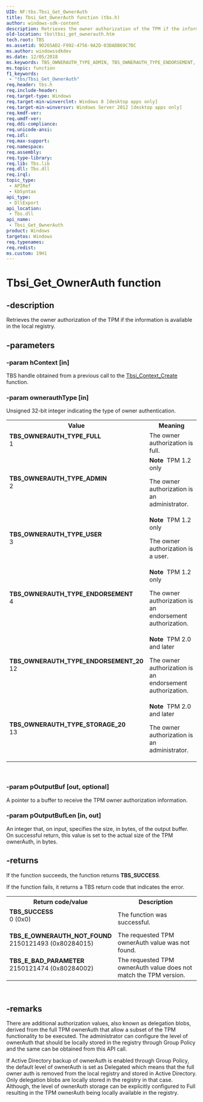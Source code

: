```yaml
---
UID: NF:tbs.Tbsi_Get_OwnerAuth
title: Tbsi_Get_OwnerAuth function (tbs.h)
author: windows-sdk-content
description: Retrieves the owner authorization of the TPM if the information is available in the local registry.
old-location: tbs\tbsi_get_ownerauth.htm
tech.root: TBS
ms.assetid: 9D265AD2-F992-4756-9A2D-03DADB69C7DC
ms.author: windowssdkdev
ms.date: 12/05/2018
ms.keywords: TBS_OWNERAUTH_TYPE_ADMIN, TBS_OWNERAUTH_TYPE_ENDORSEMENT, TBS_OWNERAUTH_TYPE_ENDORSEMENT_20, TBS_OWNERAUTH_TYPE_FULL, TBS_OWNERAUTH_TYPE_STORAGE_20, TBS_OWNERAUTH_TYPE_USER, Tbsi_Get_OwnerAuth, Tbsi_Get_OwnerAuth function [TBS], tbs.tbsi_get_ownerauth, tbs/Tbsi_Get_OwnerAuth
ms.topic: function
f1_keywords: 
 - "tbs/Tbsi_Get_OwnerAuth"
req.header: tbs.h
req.include-header: 
req.target-type: Windows
req.target-min-winverclnt: Windows 8 [desktop apps only]
req.target-min-winversvr: Windows Server 2012 [desktop apps only]
req.kmdf-ver: 
req.umdf-ver: 
req.ddi-compliance: 
req.unicode-ansi: 
req.idl: 
req.max-support: 
req.namespace: 
req.assembly: 
req.type-library: 
req.lib: Tbs.lib
req.dll: Tbs.dll
req.irql: 
topic_type:
 - APIRef
 - kbSyntax
api_type:
 - DllExport
api_location:
 - Tbs.dll
api_name:
 - Tbsi_Get_OwnerAuth
product: Windows
targetos: Windows
req.typenames: 
req.redist: 
ms.custom: 19H1
---
```


# Tbsi_Get_OwnerAuth function


## -description


Retrieves the owner authorization  of the TPM if the information is available in the local registry. 


## -parameters




### -param hContext [in]

TBS handle obtained from a previous call to the <a href="https://docs.microsoft.com/windows/desktop/api/tbs/nf-tbs-tbsi_context_create">Tbsi_Context_Create</a> function.


### -param ownerauthType [in]

Unsigned 32-bit integer indicating the type of owner authentication.

<table>
<tr>
<th>Value</th>
<th>Meaning</th>
</tr>
<tr>
<td width="40%"><a id="TBS_OWNERAUTH_TYPE_FULL"></a><a id="tbs_ownerauth_type_full"></a><dl>
<dt><b>TBS_OWNERAUTH_TYPE_FULL</b></dt>
<dt>1</dt>
</dl>
</td>
<td width="60%">
	The owner authorization is full.

</td>
</tr>
<tr>
<td width="40%"><a id="TBS_OWNERAUTH_TYPE_ADMIN"></a><a id="tbs_ownerauth_type_admin"></a><dl>
<dt><b>TBS_OWNERAUTH_TYPE_ADMIN</b></dt>
<dt>2</dt>
</dl>
</td>
<td width="60%">
<b>Note</b>  TPM 1.2 only

The owner authorization is an administrator.

</td>
</tr>
<tr>
<td width="40%"><a id="TBS_OWNERAUTH_TYPE_USER"></a><a id="tbs_ownerauth_type_user"></a><dl>
<dt><b>TBS_OWNERAUTH_TYPE_USER</b></dt>
<dt>3</dt>
</dl>
</td>
<td width="60%">
<b>Note</b>  TPM 1.2 only

The owner authorization is a user.

</td>
</tr>
<tr>
<td width="40%"><a id="TBS_OWNERAUTH_TYPE_ENDORSEMENT"></a><a id="tbs_ownerauth_type_endorsement"></a><dl>
<dt><b>TBS_OWNERAUTH_TYPE_ENDORSEMENT</b></dt>
<dt>4</dt>
</dl>
</td>
<td width="60%">
<b>Note</b>  TPM 1.2 only

The owner authorization is an endorsement authorization.

</td>
</tr>
<tr>
<td width="40%"><a id="TBS_OWNERAUTH_TYPE_ENDORSEMENT_20_"></a><a id="tbs_ownerauth_type_endorsement_20_"></a><dl>
<dt><b>TBS_OWNERAUTH_TYPE_ENDORSEMENT_20 </b></dt>
<dt>12</dt>
</dl>
</td>
<td width="60%">
<b>Note</b>  TPM 2.0 and later

The owner authorization is an endorsement authorization. 

</td>
</tr>
<tr>
<td width="40%"><a id="TBS_OWNERAUTH_TYPE_STORAGE_20_"></a><a id="tbs_ownerauth_type_storage_20_"></a><dl>
<dt><b>TBS_OWNERAUTH_TYPE_STORAGE_20 </b></dt>
<dt>13</dt>
</dl>
</td>
<td width="60%">
<b>Note</b>  TPM 2.0 and later

The owner authorization is an administrator.

</td>
</tr>
</table>
 


### -param pOutputBuf [out, optional]

A pointer to a buffer to receive the TPM owner authorization information.


### -param pOutputBufLen [in, out]

An integer that, on input, specifies the size, in bytes, of the output buffer. On successful return, this value is set to the actual size of the TPM ownerAuth, in bytes.


## -returns



If the function succeeds, the function returns <b>TBS_SUCCESS</b>.

If the function fails, it returns a TBS return code that indicates the error.

<table>
<tr>
<th>Return code/value</th>
<th>Description</th>
</tr>
<tr>
<td width="40%">
<dl>
<dt><b>TBS_SUCCESS</b></dt>
<dt>0 (0x0)</dt>
</dl>
</td>
<td width="60%">
The function was successful.

</td>
</tr>
<tr>
<td width="40%">
<dl>
<dt><b>TBS_E_OWNERAUTH_NOT_FOUND</b></dt>
<dt>2150121493 (0x80284015)</dt>
</dl>
</td>
<td width="60%">
The requested TPM ownerAuth value was not found.

</td>
</tr>
<tr>
<td width="40%">
<dl>
<dt><b>TBS_E_BAD_PARAMETER</b></dt>
<dt>2150121474 (0x80284002)</dt>
</dl>
</td>
<td width="60%">
The requested TPM ownerAuth value does not match the TPM version.

</td>
</tr>
</table>
 




## -remarks



There are additional authorization values, also known as delegation blobs, derived from the full TPM ownerAuth that allow a subset of the TPM functionality to be executed. The administrator can configure the level of ownerAuth that should be locally stored in the registry through Group Policy and the same can be obtained from this API call.

If Active Directory backup of ownerAuth is enabled through Group Policy, the default level of ownerAuth is set as Delegated which means that the full owner auth is removed from the local registry and stored in Active Directory. Only delegation blobs are locally stored in the registry in that case. Although, the level of ownerAuth storage can be explicitly configured to Full resulting in the TPM ownerAuth being locally available in the registry. 



